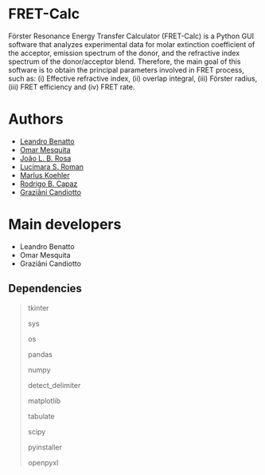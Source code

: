 # FRET-Calc 

Förster Resonance Energy Transfer Calculator (FRET-Calc) is a Python GUI software that analyzes experimental data for molar extinction coefficient of the acceptor, emission spectrum of the donor, and the refractive index spectrum of the donor/acceptor blend. Therefore, the main goal of this software is to obtain the principal parameters involved in FRET process, such as: (i) Effective refractive index, (ii) overlap integral, (iii) Förster radius, (iii) FRET efficiency and (iv) FRET rate. 

# Authors
* [Leandro Benatto](https://orcid.org/0000-0001-9976-3574)
* [Omar Mesquita](https://orcid.org/0000-0002-6656-5683)
* [João L. B. Rosa](https://orcid.org/0000-0003-4401-030X)
* [Lucimara S. Roman](https://orcid.org/0000-0001-6567-5920 )
* [Marlus Koehler](https://orcid.org/0000-0001-9935-5060)
* [Rodrigo B. Capaz](https://orcid.org/0000-0001-5770-5026)
* [Graziâni Candiotto](https://orcid.org/0000-0001-6755-660X)

# Main developers
* Leandro Benatto
* Omar Mesquita
* Graziâni Candiotto

## Dependencies
  >
  > tkinter
  >
  > sys
  > 
  > os
  >
  > pandas
  >
  > numpy 
  >
  > detect_delimiter
  >
  > matplotlib
  > 
  > tabulate  
  > 
  > scipy
  > 
  > pyinstaller
  > 
  > openpyxl
